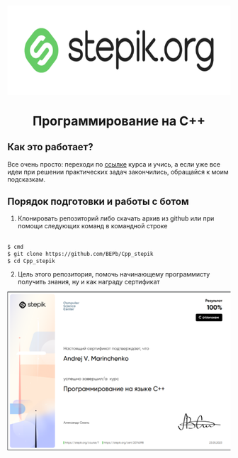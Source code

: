 <div align="center">


<img src="./art/stepik_logotype_green.png" alt="logo" width="600" height="200.5">

# Программирование на C++

</div>

## Как это работает?

Все очень просто: переходи по [ссылке](https://stepik.org/course/7/syllabus) курса и учись, а если уже все идеи при решении практических задач закончились, обращайся к моим подсказкам.

## Порядок подготовки и работы с ботом

1. Клонировать репозиторий либо скачать архив из github или при помощи следующих команд в командной строке
```commandline

$ cmd
$ git clone https://github.com/BEPb/Cpp_stepik
$ cd Cpp_stepik
```

2. Цель этого репозитория, помочь начинающему программисту получить знания, ну и как награду сертификат

<img src="./art/certificate.png" alt="sertificate" >


